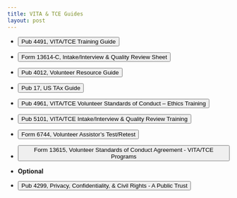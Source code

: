 ```yaml
---
title: VITA & TCE Guides
layout: post
---
```


<script> function button1() { window.open("https://mcc-us.github.io/ea/others/view.p4491"); } </script>
- <button onclick="button1()">Pub 4491, VITA/TCE Training Guide</button>

<script> function button2() { window.open("https://mcc-us.github.io/ea/others/view.f13614c"); } </script>
- <button onclick="button2()">Form 13614-C, Intake/Interview & Quality Review Sheet</button>

<script> function button3() { window.open("https://mcc-us.github.io/ea/others/view.p4012"); } </script>
- <button onclick="button3()">Pub 4012, Volunteer Resource Guide</button>

<script> function button4() { window.open("https://mcc-us.github.io/ea/others/view.p17"); } </script>
- <button onclick="button4()">Pub 17, US TAx Guide</button>

<script> function button5() { window.open("https://mcc-us.github.io/ea/others/view.p4961"); } </script>
- <button onclick="button5()">Pub 4961, VITA/TCE Volunteer Standards of Conduct – Ethics Training</button>

<script> function button6() { window.open("https://mcc-us.github.io/ea/others/view.p5101"); } </script>
- <button onclick="button6()">Pub 5101, VITA/TCE Intake/Interview & Quality Review Training</button>

<script> function button7() { window.open("https://mcc-us.github.io/ea/others/view.f6744"); } </script>
- <button onclick="button7()">Form 6744, Volunteer Assistor’s Test/Retest</button>

<script> function button8() { window.open("https://mcc-us.github.io/ea/others/view.f13615"); } </script>
- <button onclick="button8()">Form 13615, Volunteer Standards of Conduct Agreement - VITA/TCE Programs</button>

- **Optional**  

<script> function button9() { window.open("https://mcc-us.github.io/ea/others/view.p4299"); } </script>
- <button onclick="button9()">Pub 4299, Privacy, Confidentiality, & Civil Rights - A Public Trust</button>
